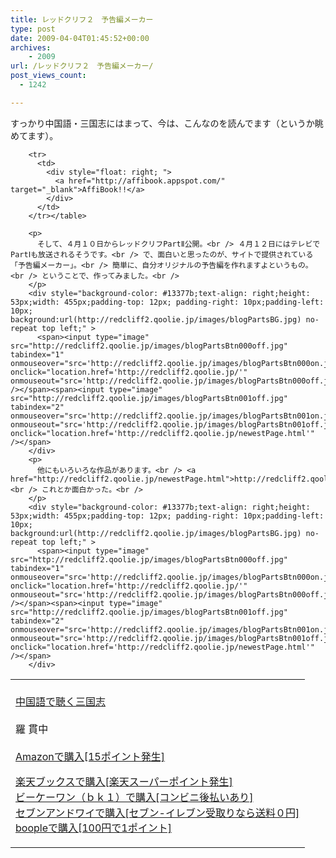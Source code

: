```yaml
---
title: レッドクリフ２　予告編メーカー
type: post
date: 2009-04-04T01:45:52+00:00
archives:
    - 2009
url: /レッドクリフ２　予告編メーカー/
post_views_count:
  - 1242

---
```

すっかり中国語・三国志にはまって、今は、こんなのを読んでます（というか眺めてます）。

<table>
  <tr>
    <td>
      <a href="http://www.amazon.co.jp/%E4%B8%AD%E5%9B%BD%E8%AA%9E%E3%81%A7%E8%81%B4%E3%81%8F%E4%B8%89%E5%9B%BD%E5%BF%97-%E7%BE%85-%E8%B2%AB%E4%B8%AD/dp/4931509096%3FSubscriptionId%3D1JWQWN8E4Z5TR27962G2%26tag%3Dgaeaffibook-22%26linkCode%3Dxm2%26camp%3D2025%26creative%3D165953%26creativeASIN%3D4931509096" target="_blank"><br /> 中国語で聴く三国志<br /> </a><br /> 羅 貫中<br /> <a href="http://www.amazon.co.jp/%E4%B8%AD%E5%9B%BD%E8%AA%9E%E3%81%A7%E8%81%B4%E3%81%8F%E4%B8%89%E5%9B%BD%E5%BF%97-%E7%BE%85-%E8%B2%AB%E4%B8%AD/dp/4931509096%3FSubscriptionId%3D1JWQWN8E4Z5TR27962G2%26tag%3Dgaeaffibook-22%26linkCode%3Dxm2%26camp%3D2025%26creative%3D165953%26creativeASIN%3D4931509096" target="_blank"><br /> Amazonで購入[15ポイント発生]<br /> </a></p>
      <p>
        <a href="http://px.a8.net/svt/ejp?a8mat=1HPMBE+5CX82+1N6+BW8O2&#038;a8ejpredirect=http%3A%2F%2Fsearch.books.rakuten.co.jp%2Fbksearch%2Fdt%3Fg%3D001%26bisbn%3D4931509096" target="_blank">楽天ブックスで購入[楽天スーパーポイント発生]</a><br /> <img border="0" width="1" height="1" src="https://i2.wp.com/www12.a8.net/0.gif?resize=1%2C1" alt="" data-recalc-dims="1" /><br /> <a href="http://px.a8.net/svt/ejp?a8mat=1HRMFS+EEKKOI+10UY+HUKPU&#038;a8ejpredirect=http%3A%2F%2Fwww.bk1.jp%2FkeywordSearchResult%2F%3Fkeyword%3D4931509096%26storeCd%3D1%26searchFlg%3D9%26x%3D43%26y%3D11%26partnerid%3D02a801" target="_blank">ビーケーワン（ｂｋ１）で購入[コンビニ後払いあり]</a><br /> <img border="0" width="1" height="1" src="https://i2.wp.com/www12.a8.net/0.gif?resize=1%2C1" alt="" data-recalc-dims="1" /><br /> <a href="http://click.linksynergy.com/fs-bin/statform?id=aR0TIOX*qAA&#038;offerid=137560&#038;bnid=1490&#038;subid=&#038;subid=0&#038;kword_in=4931509096&#038;oop=on" target="_blank">セブンアンドワイで購入[セブン-イレブン受取りなら送料０円]</a><IMG width=1 height=1 border=0 src="http://ad.linksynergy.com/fs-bin/show?id=aR0TIOX*qAA&bids=137560&type=5&subid=0"><br /> <a href="http://click.linksynergy.com/fs-bin/statform?id=aR0TIOX*qAA&#038;offerid=33310&#038;bnid=2&#038;subid=0&#038;ifc=4&#038;ifr=9784931509092" target="_blank">boopleで購入[100円で1ポイント]</a> </td> </tr> 
        
        <tr>
          <td>
            <div style="float: right; ">
              <a href="http://affibook.appspot.com/" target="_blank">AffiBook!!</a>
            </div>
          </td>
        </tr></table> 
        
        <p>
          そして、４月１０日からレッドクリフPartⅡ公開。<br /> ４月１２日にはテレビでPartⅠも放送されるそうです。<br /> で、面白いと思ったのが、サイトで提供されている「予告編メーカー」。<br /> 簡単に、自分オリジナルの予告編を作れますよというもの。<br /> ということで、作ってみました。<br />
        </p>
        <div style="background-color: #13377b;text-align: right;height: 53px;width: 455px;padding-top: 12px; padding-right: 10px;padding-left: 10px; background:url(http://redcliff2.qoolie.jp/images/blogPartsBG.jpg) no-repeat top left;" >
          <span><input type="image" src="http://redcliff2.qoolie.jp/images/blogPartsBtn000off.jpg" tabindex="1" onmouseover="src='http://redcliff2.qoolie.jp/images/blogPartsBtn000on.jpg'" onclick="location.href='http://redcliff2.qoolie.jp/'" onmouseout="src='http://redcliff2.qoolie.jp/images/blogPartsBtn000off.jpg'" /></span><span><input type="image" src="http://redcliff2.qoolie.jp/images/blogPartsBtn001off.jpg"  tabindex="2" onmouseover="src='http://redcliff2.qoolie.jp/images/blogPartsBtn001on.jpg'" onmouseout="src='http://redcliff2.qoolie.jp/images/blogPartsBtn001off.jpg'" onclick="location.href='http://redcliff2.qoolie.jp/newestPage.html'" /></span>
        </div>
        <p>
          他にもいろいろな作品があります。<br /> <a href="http://redcliff2.qoolie.jp/newestPage.html">http://redcliff2.qoolie.jp/newestPage.html</a><br /> これとか面白かった。<br />
        </p>
        <div style="background-color: #13377b;text-align: right;height: 53px;width: 455px;padding-top: 12px; padding-right: 10px;padding-left: 10px; background:url(http://redcliff2.qoolie.jp/images/blogPartsBG.jpg) no-repeat top left;" >
          <span><input type="image" src="http://redcliff2.qoolie.jp/images/blogPartsBtn000off.jpg" tabindex="1" onmouseover="src='http://redcliff2.qoolie.jp/images/blogPartsBtn000on.jpg'" onclick="location.href='http://redcliff2.qoolie.jp/'" onmouseout="src='http://redcliff2.qoolie.jp/images/blogPartsBtn000off.jpg'" /></span><span><input type="image" src="http://redcliff2.qoolie.jp/images/blogPartsBtn001off.jpg"  tabindex="2" onmouseover="src='http://redcliff2.qoolie.jp/images/blogPartsBtn001on.jpg'" onmouseout="src='http://redcliff2.qoolie.jp/images/blogPartsBtn001off.jpg'" onclick="location.href='http://redcliff2.qoolie.jp/newestPage.html'" /></span>
        </div>